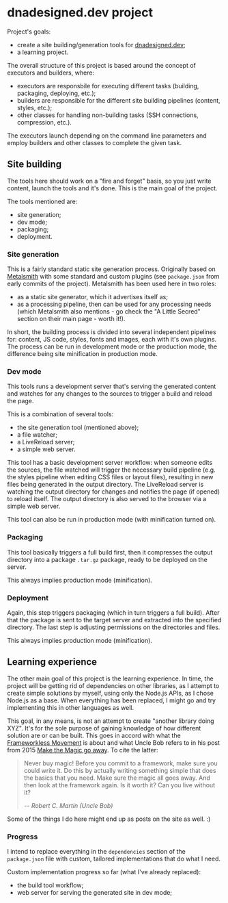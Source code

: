 # dnadesigned.dev project

Project's goals:

-   create a site building/generation tools for [dnadesigned.dev](https://dnadesigned.dev);
-   a learning project.

The overall structure of this project is based around the concept of executors and builders, where:

-   executors are responsbile for executing different tasks (building, packaging, deploying, etc.);
-   builders are responsible for the different site building pipelines (content, styles, etc.);
-   other classes for handling non-building tasks (SSH connections, compression, etc.).

The executors launch depending on the command line parameters and employ builders and other classes to complete
the given task.

## Site building

The tools here should work on a "fire and forget" basis, so you just write content, launch the tools and it's done.
This is the main goal of the project.

The tools mentioned are:

-   site generation;
-   dev mode;
-   packaging;
-   deployment.

### Site generation

This is a fairly standard static site generation process. Originally based on [Metalsmith](https://metalsmith.io/) with
some standard and custom plugins (see `package.json` from early commits of the project). Metalsmith has been used here
in two roles:

-   as a static site generator, which it advertises itself as;
-   as a processing pipeline, then can be used for any processing needs (which Metalsmith also mentions - go check
    the "A Little Secred" section on their main page - worth it!).

In short, the building process is divided into several independent pipelines for: content, JS code, styles, fonts
and images, each with it's own plugins. The process can be run in development mode or the production mode,
the difference being site minification in production mode.

### Dev mode

This tools runs a development server that's serving the generated content and watches for any changes to the sources
to trigger a build and reload the page.

This is a combination of several tools:

-   the site generation tool (mentioned above);
-   a file watcher;
-   a LiveReload server;
-   a simple web server.

This tool has a basic development server workflow: when someone edits the sources, the file watched will trigger
the necessary build pipeline (e.g. the styles pipeline when editing CSS files or layout files), resulting in new files
being generated in the output directory. The LiveReload server is watching the output directory for changes and notifies
the page (if opened) to reload itself. The output directory is also served to the browser via a simple web server.

This tool can also be run in production mode (with minification turned on).

### Packaging

This tool basically triggers a full build first, then it compresses the output directory into a package `.tar.gz`
package, ready to be deployed on the server.

This always implies production mode (minification).

### Deployment

Again, this step triggers packaging (which in turn triggers a full build). After that the package is sent to the target
server and extracted into the specified directory. The last step is adjusting permissions on the directories and files.

This always implies production mode (minification).

## Learning experience

The other main goal of this project is the learning experience. In time, the project will be getting rid of dependencies
on other libraries, as I attempt to create simple solutions by myself, using only the Node.js APIs, as I chose Node.js
as a base. When everything has been replaced, I might go and try implementing this in other languages as well.

This goal, in any means, is not an attempt to create "another library doing XYZ". It's for the sole purpose of gaining
knowledge of how different solution are or can be built. This goes in accord with what
the [Frameworkless Movement](https://www.frameworklessmovement.org/) is about and what Uncle Bob refers to in his post
from 2015 [Make the Magic go away](https://blog.cleancoder.com/uncle-bob/2015/08/06/LetTheMagicDie.html). To cite
the latter:

> Never buy magic! Before you commit to a framework, make sure you could write it. Do this by actually writing
> something simple that does the basics that you need. Make sure the magic all goes away. And then look at the framework
> again. Is it worth it? Can you live without it?
>
> -- <cite>Robert C. Martin (Uncle Bob)</cite>

Some of the things I do here might end up as posts on the site as well. :)

### Progress

I intend to replace everything in the `dependencies` section of the `package.json` file with custom, tailored
implementations that do what I need.

Custom implementation progress so far (what I've already replaced):

-   the build tool workflow;
-   web server for serving the generated site in dev mode;
